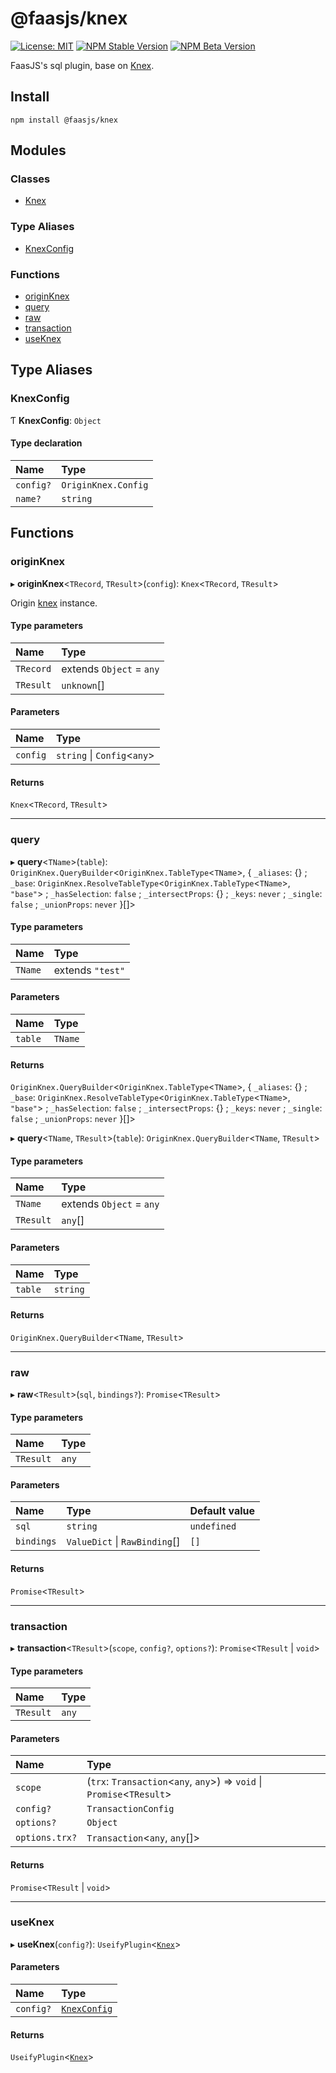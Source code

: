 # @faasjs/knex

[![License: MIT](https://img.shields.io/npm/l/@faasjs/knex.svg)](https://github.com/faasjs/faasjs/blob/main/packages/faasjs/knex/LICENSE)
[![NPM Stable Version](https://img.shields.io/npm/v/@faasjs/knex/stable.svg)](https://www.npmjs.com/package/@faasjs/knex)
[![NPM Beta Version](https://img.shields.io/npm/v/@faasjs/knex/beta.svg)](https://www.npmjs.com/package/@faasjs/knex)

FaasJS's sql plugin, base on [Knex](https://knexjs.org/).

## Install

    npm install @faasjs/knex
## Modules

### Classes

- [Knex](classes/Knex.md)

### Type Aliases

- [KnexConfig](#knexconfig)

### Functions

- [originKnex](#originknex)
- [query](#query)
- [raw](#raw)
- [transaction](#transaction)
- [useKnex](#useknex)

## Type Aliases

### KnexConfig

Ƭ **KnexConfig**: `Object`

#### Type declaration

| Name | Type |
| :------ | :------ |
| `config?` | `OriginKnex.Config` |
| `name?` | `string` |

## Functions

### originKnex

▸ **originKnex**\<`TRecord`, `TResult`\>(`config`): `Knex`\<`TRecord`, `TResult`\>

Origin [knex](https://knexjs.org/) instance.

#### Type parameters

| Name | Type |
| :------ | :------ |
| `TRecord` | extends `Object` = `any` |
| `TResult` | `unknown`[] |

#### Parameters

| Name | Type |
| :------ | :------ |
| `config` | `string` \| `Config`\<`any`\> |

#### Returns

`Knex`\<`TRecord`, `TResult`\>

___

### query

▸ **query**\<`TName`\>(`table`): `OriginKnex.QueryBuilder`\<`OriginKnex.TableType`\<`TName`\>, \{ `_aliases`: {} ; `_base`: `OriginKnex.ResolveTableType`\<`OriginKnex.TableType`\<`TName`\>, ``"base"``\> ; `_hasSelection`: ``false`` ; `_intersectProps`: {} ; `_keys`: `never` ; `_single`: ``false`` ; `_unionProps`: `never`  }[]\>

#### Type parameters

| Name | Type |
| :------ | :------ |
| `TName` | extends ``"test"`` |

#### Parameters

| Name | Type |
| :------ | :------ |
| `table` | `TName` |

#### Returns

`OriginKnex.QueryBuilder`\<`OriginKnex.TableType`\<`TName`\>, \{ `_aliases`: {} ; `_base`: `OriginKnex.ResolveTableType`\<`OriginKnex.TableType`\<`TName`\>, ``"base"``\> ; `_hasSelection`: ``false`` ; `_intersectProps`: {} ; `_keys`: `never` ; `_single`: ``false`` ; `_unionProps`: `never`  }[]\>

▸ **query**\<`TName`, `TResult`\>(`table`): `OriginKnex.QueryBuilder`\<`TName`, `TResult`\>

#### Type parameters

| Name | Type |
| :------ | :------ |
| `TName` | extends `Object` = `any` |
| `TResult` | `any`[] |

#### Parameters

| Name | Type |
| :------ | :------ |
| `table` | `string` |

#### Returns

`OriginKnex.QueryBuilder`\<`TName`, `TResult`\>

___

### raw

▸ **raw**\<`TResult`\>(`sql`, `bindings?`): `Promise`\<`TResult`\>

#### Type parameters

| Name | Type |
| :------ | :------ |
| `TResult` | `any` |

#### Parameters

| Name | Type | Default value |
| :------ | :------ | :------ |
| `sql` | `string` | `undefined` |
| `bindings` | `ValueDict` \| `RawBinding`[] | `[]` |

#### Returns

`Promise`\<`TResult`\>

___

### transaction

▸ **transaction**\<`TResult`\>(`scope`, `config?`, `options?`): `Promise`\<`TResult` \| `void`\>

#### Type parameters

| Name | Type |
| :------ | :------ |
| `TResult` | `any` |

#### Parameters

| Name | Type |
| :------ | :------ |
| `scope` | (`trx`: `Transaction`\<`any`, `any`\>) => `void` \| `Promise`\<`TResult`\> |
| `config?` | `TransactionConfig` |
| `options?` | `Object` |
| `options.trx?` | `Transaction`\<`any`, `any`[]\> |

#### Returns

`Promise`\<`TResult` \| `void`\>

___

### useKnex

▸ **useKnex**(`config?`): `UseifyPlugin`\<[`Knex`](classes/Knex.md)\>

#### Parameters

| Name | Type |
| :------ | :------ |
| `config?` | [`KnexConfig`](#knexconfig) |

#### Returns

`UseifyPlugin`\<[`Knex`](classes/Knex.md)\>
